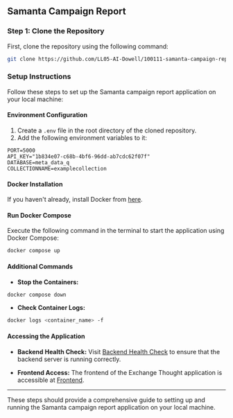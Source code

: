 ## Samanta Campaign Report 

### Step 1: Clone the Repository

First, clone the repository using the following command:

```bash
git clone https://github.com/LL05-AI-Dowell/100111-samanta-campaign-report.git
```

### Setup Instructions

Follow these steps to set up the Samanta campaign report application on your local machine:

#### Environment Configuration

1. Create a `.env` file in the root directory of the cloned repository.
2. Add the following environment variables to it:

```plaintext
PORT=5000
API_KEY="1b834e07-c68b-4bf6-96dd-ab7cdc62f07f"
DATABASE=meta_data_q
COLLECTIONNAME=examplecollection
```

#### Docker Installation

If you haven't already, install Docker from [here](https://docs.docker.com/engine/install/).

#### Run Docker Compose

Execute the following command in the terminal to start the application using Docker Compose:

```bash
docker compose up
```

#### Additional Commands

- **Stop the Containers:**

```bash
docker compose down
```

- **Check Container Logs:**

```bash
docker logs <container_name> -f
```

#### Accessing the Application

- **Backend Health Check:**
  Visit [Backend Health Check](http://localhost:5000/api/v1/healtcheckup/) to ensure that the backend server is running correctly.

- **Frontend Access:**
  The frontend of the Exchange Thought application is accessible at [Frontend](http://localhost:5173/server-status).

---

These steps should provide a comprehensive guide to setting up and running the Samanta campaign report application on your local machine.
